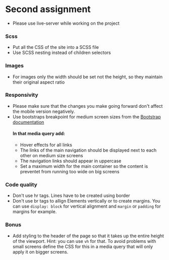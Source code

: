 # Second assignment
- Please use live-server while working on the project
### Scss
- Put all the CSS of the site into a SCSS file
- Use SCSS nesting instead of children selectors
### Images
- For images only the width should be set not the height, so they maintain their original aspect ratio
### Responsivity
- Please make sure that the changes you make going forward don't affect the mobile version negatively.
- Use bootstraps breakpoint for medium screen sizes from the [Bootstrap documentation](https://getbootstrap.com/docs/4.3/layout/overview/#responsive-breakpoints)
  #### In that media query add:
  - Hover effects for all links
  - The links of the main navigation should be displayed next to each other on medium size screens
  - The navigation links should appear in uppercase
  - Set a maximum width for the main container so the content is preventet from running too wide on big screens
### Code quality
- Don't use hr tags. Lines have to be created using border
- Don't use br tags to allign Elements vertically or to create margins. You can use ```display: block``` for vertical alignment and ```margin``` or ```padding``` for margins for example.
### Bonus
- Add styling to the header of the page so that it takes up the entire height of the viewport. Hint: you can use ```vh``` for that. To avoid problems with small screens define the CSS for this in a media query that will only apply it on bigger screens.

